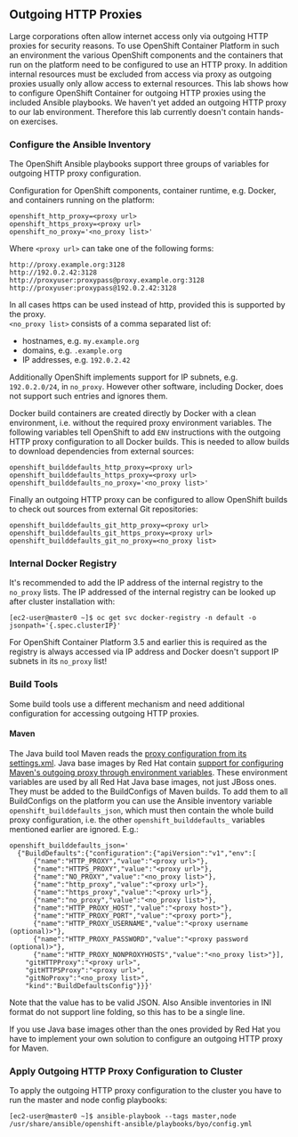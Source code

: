 ## Outgoing HTTP Proxies

Large corporations often allow internet access only via outgoing HTTP proxies for security reasons.
To use OpenShift Container Platform in such an environment the various OpenShift components and 
the containers that run on the platform need to be configured to use an HTTP proxy. In addition
internal resources must be excluded from access via proxy as outgoing proxies usually only allow
access to external resources. This lab shows how to configure OpenShift Container for outgoing
HTTP proxies using the included Ansible playbooks.
We haven't yet added an outgoing HTTP proxy to our lab environment. Therefore this lab currently doesn't
contain hands-on exercises.


### Configure the Ansible Inventory

The OpenShift Ansible playbooks support three groups of variables for outgoing HTTP proxy configuration.

Configuration for OpenShift components, container runtime, e.g. Docker, and containers running on the platform:
```
openshift_http_proxy=<proxy url>
openshift_https_proxy=<proxy url>
openshift_no_proxy='<no_proxy list>'
```

Where `<proxy url>` can take one of the following forms:
```
http://proxy.example.org:3128
http://192.0.2.42:3128
http://proxyuser:proxypass@proxy.example.org:3128
http://proxyuser:proxypass@192.0.2.42:3128
```

In all cases https can be used instead of http, provided this is supported by the proxy.  
`<no_proxy list>` consists of a comma separated list of:
* hostnames, e.g. `my.example.org`
* domains, e.g. `.example.org`
* IP addresses, e.g. `192.0.2.42`

Additionally OpenShift implements support for IP subnets, e.g. `192.0.2.0/24`, in `no_proxy`. However other software, including Docker, does not support such entries and ignores them.

Docker build containers are created directly by Docker with a clean environment, i.e. without the required proxy environment variables.
The following variables tell OpenShift to add `ENV` instructions with the outgoing HTTP proxy configuration to all Docker builds.
This is needed to allow builds to download dependencies from external sources:
```
openshift_builddefaults_http_proxy=<proxy url>
openshift_builddefaults_https_proxy=<proxy url>
openshift_builddefaults_no_proxy='<no_proxy list>'
```

Finally an outgoing HTTP proxy can be configured to allow OpenShift builds to check out sources from external Git repositories:
```
openshift_builddefaults_git_http_proxy=<proxy url>
openshift_builddefaults_git_https_proxy=<proxy url>
openshift_builddefaults_git_no_proxy=<no_proxy list>
```


### Internal Docker Registry

It's recommended to add the IP address of the internal registry to the `no_proxy`
lists. The IP addressed of the internal registry can be looked up after cluster installation with:
```
[ec2-user@master0 ~]$ oc get svc docker-registry -n default -o jsonpath='{.spec.clusterIP}'
```

For OpenShift Container Platform 3.5 and earlier this is required as the registry is always
accessed via IP address and Docker doesn't support IP subnets in its `no_proxy` list!


### Build Tools

Some build tools use a different mechanism and need additional configuration for accessing outgoing HTTP proxies.


#### Maven

The Java build tool Maven reads the [proxy configuration from its settings.xml](https://maven.apache.org/guides/mini/guide-proxies.html).
Java base images by Red Hat contain [support for configuring Maven's outgoing proxy through environment variables](https://access.redhat.com/documentation/en-us/red_hat_jboss_enterprise_application_platform/7.0/html-single/red_hat_jboss_enterprise_application_platform_for_openshift/#eap_s2i_process).
These environment variables are used by all Red Hat Java base images, not just JBoss ones. They must be added to the BuildConfigs of Maven builds.
To add them to all BuildConfigs on the platform you can use the Ansible inventory variable `openshift_builddefaults_json`,
which must then contain the whole build proxy configuration, i.e. the other `openshift_builddefaults_` variables mentioned earlier are ignored. E.g.:
```
openshift_builddefaults_json='
  {"BuildDefaults":{"configuration":{"apiVersion":"v1","env":[
      {"name":"HTTP_PROXY","value":"<proxy url>"},
      {"name":"HTTPS_PROXY","value":"<proxy url>"},
      {"name":"NO_PROXY","value":"<no_proxy list>"},
      {"name":"http_proxy","value":"<proxy url>"},
      {"name":"https_proxy","value":"<proxy url>"},
      {"name":"no_proxy","value":"<no_proxy list>"},
      {"name":"HTTP_PROXY_HOST","value":"<proxy host>"},
      {"name":"HTTP_PROXY_PORT","value":"<proxy port>"},
      {"name":"HTTP_PROXY_USERNAME","value":"<proxy username (optional)>"},
      {"name":"HTTP_PROXY_PASSWORD","value":"<proxy password (optional)>"},
      {"name":"HTTP_PROXY_NONPROXYHOSTS","value":"<no_proxy list>"}],
    "gitHTTPProxy":"<proxy url>",
    "gitHTTPSProxy":"<proxy url>",
    "gitNoProxy":"<no_proxy list>",
    "kind":"BuildDefaultsConfig"}}}'
```

Note that the value has to be valid JSON.
Also Ansible inventories in INI format do not support line folding, so this has to be a single line.

If you use Java base images other than the ones provided by Red Hat you have to implement your own solution to configure an outgoing HTTP proxy for Maven.


### Apply Outgoing HTTP Proxy Configuration to Cluster

To apply the outgoing HTTP proxy configuration to the cluster you have to run the master and node config playbooks:
```
[ec2-user@master0 ~]$ ansible-playbook --tags master,node /usr/share/ansible/openshift-ansible/playbooks/byo/config.yml
```

